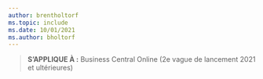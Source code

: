 ```yaml
---
author: brentholtorf
ms.topic: include
ms.date: 10/01/2021
ms.author: bholtorf
---
```

> **S’APPLIQUE À :** Business Central Online (2e vague de lancement 2021 et ultérieures)